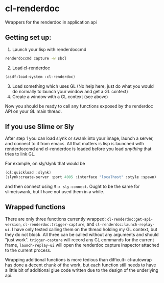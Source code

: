 # cl-renderdoc
Wrappers for the renderdoc in application api

## Getting set up:

1. Launch your lisp with renderdoccmd
```sh
renderdoccmd capture -w sbcl
```
2. Load cl-renderdoc
```lisp
(asdf:load-system :cl-renderdoc)
```

3. Load something which uses GL (No help here, just do what you would do normally to launch your window and get a GL context)
4. Create a window with a GL context (see above)

Now you should be ready to call any functions exposed by the renderdoc API on your GL main thread.

## If you use Slime or Sly

After step 1 you can load slynk or swank into your image, launch a server, and connect to it from emacs.
All that matters is lisp is launched with renderdoccmd and cl-renderdoc is loaded before you load *anything* that tries to link GL.

For example, on sly/slynk that would be

```lisp
(ql:quickload :slynk)
(slynk:create-server :port 4005 :interface "localhost" :style :spawn)
```
and then connect using `M-x sly-connect`. Ought to be the same for slime/swank, but I have not used them in a while.

## Wrapped functions

There are only three functions currently wrapped:
`cl-renderdoc:get-api-version`, `cl-renderdoc:trigger-capture`, and `cl-renderdoc:launch-replay-ui`.
I have only tested calling them on the thread holding my GL context, but they do not block. All three can be called
without any arguments and should "just work". `trigger-capture` will record any GL commands for the current frame,
`launch-replay-ui` will open the renderdoc capture inspector attached to the current process.

Wrapping additional functions is more tedious than difficult- cl-autowrap has done a decent chunk of the work, but each function still needs to have a little bit of additional glue code written due to the design of the underlying api.
